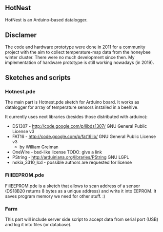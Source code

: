 ## HotNest

HotNest is an Arduino-based datalogger.


## Disclamer
The code and hardware prototype were done in 2011 for a community project with the aim to collect temperature-map data from the honeybee winter cluster. There were no much development since then. My implementation of hardware prototype is still working nowadays (in 2019).



## Sketches and scripts

### Hotnest.pde
The main part is Hotnest.pde sketch for Arduino board. It works as datalogger for array of temperature sensors installed in a beehive.

It currently uses next libraries (besides those distributed with arduino): 

* DS1307 - http://code.google.com/p/libds1307/ GNU General Public License v3
* FAT16  - http://code.google.com/p/fat16lib/  GNU General Public License v3
  * by William Greiman
* OneWire - bsd-like license TODO: give a link
* PString - http://arduiniana.org/libraries/PString GNU LGPL
* nokia_3310_lcd - possible authors are requested for license


### FillEEPROM.pde
FillEEPROM.pde is a sketch that allows to scan address of a sensor (DS18B20 returns 8 bytes as a unique address) and write it into EEPROM. It saves program memory we need for other stuff. :)

### Farm
This part will include server side script to accept data from serial port (USB) and log it into files (or database).
 


